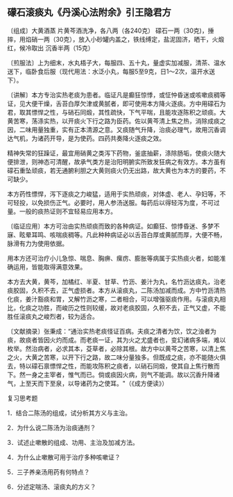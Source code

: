 ## 礞石滚痰丸《丹溪心法附余》引王隐君方

〔组成〕大黄酒蒸 片黄芩酒洗净，各八两（各240克） 礞石一两（30克)，捶摔，用焰硝一两（30克），放入小砂罐内盖之，铁线缚定，盐泥固济，晒干，火煅红，候冷取出 沉香半两（15克）

〔煎服法〕上为细末，水丸梧子大，每服四、五十丸，量虚实加减服，清茶、温水送下，临卧食后服（现代用法：水泛小丸，每服5至9克，日1～2次，温开水送下）。

〔讲解〕本方专治实热老痰为患者。临证凡是癫狂惊悸，或怔忡昏迷或咳嗽痰稠等证，见大便干燥，舌苔白厚欠津或黄腻者，即可使用本方降火逐痰。方中用礞石为君，取其慓悍之性，与硝石同煅，其性疏快，下气平喘，且能攻逐陈积之顽痰。大黄苦寒，荡涤实热，以开痰火下行之路为臣药。佐以黄芩清上焦之热，消除成痰之因，二味用量独重，实有正本清源之意。又痰随气升降，治痰必理气，故用沉香调达气机，为诸药开导，是为使药。四药共奏降火逐痰之效。

精神失常的狂躁证，最宜用硝黄之类泻下药物，釜底抽薪，涤除肠垢，使痰火随大便排泄，则神态可清醒，故承气类方是治阳明腑实所致发狂病之有效方。本方虽有礞石重坠顽痰，若无通腑利胆之大黄则痰火仍无出路，故大黄也为本方的要药，不可缺少。

本方药性慓悍，泻下逐痰之力峻猛，适用于实热顽痰，对体虚、老人、孕妇等，不可轻投，以免损伤正气。必要时，用人参汤送服。每药后以得轻泻为度，不可过量。一般的痰热证则不宜轻易应用本方。

〔临证应用〕本方可治由实热顽痰而致的各种病证。如癫狂、惊悸昏迷、多梦不寐、眩晕耳鸣、咳喘痰稠等。凡此种种病证必以舌苔白厚或黄腻而厚，大便不畅，脉滑有力为使用依据。

用本方还可治疗小儿急惊、喘息、胸痹、瘰疠、膨胀等病属于实热痰火者，如能准确运用，皆能取得满意效果。

本方去大黄，黄芩，加橘红、半夏、甘草、竹沥、姜汁为丸，名竹沥达痰丸，治老痰胶固，久积不去，正气虚损者。本方从滚痰丸，二陈汤加减而成。方中竹沥清热化痰，姜汁豁痰和胃，又解竹沥之寒，二者相合，可以增强驱痰作用。与滚痰丸相比，化痰之功胜，而峻历之性则较缓，故对老痰胶固，久积不去，正气又虚，不能胜任滚痰丸之峻烈者，较为适合。

〔文献摘录〕张秉成：“通治实热老痰怪证百病。夫痰之清者为饮，饮之浊者为痰，故痰者皆因火灼而成。而老痰一证，其为火之尤盛者也，变幻诸病多端，难以枚举。然治病者，必求其本，芟草者，必除其根。故方中以黄芩之苦寒，以清上焦之火，大黄之苦寒，以开下行之路，故二味分量独多。但既成之痰，亦不能随火俱去，特以礞石禀慓悍之性，而能攻陈积之痰者，以硝石同煅，使其自上焦行散而下。然一身之主宰者，惟气而已。倘或痰因火病，则气不能调。故以沉香升降诸气，上至天而下至泉，以导诸药为之使耳。"（《成方便读》）

复习思考题

1．结合二陈汤的组成，试分析其方义与主治。

2．为什么说二陈汤为治痰通剂？

3．试述止嗽散的组成、功用、主治及加减方法。

4．为什么止嗽散可用于治疗多种咳嗽证？

5．三子养亲汤用药有何特点？

6．分述定喘汤、滚痰丸的方义？
